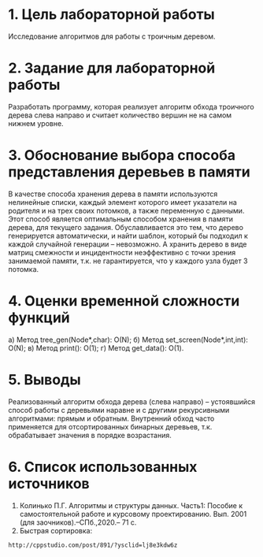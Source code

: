 # 1. Цель лабораторной работы
Исследование алгоритмов для работы с троичным деревом.
# 2. Задание для лабораторной работы
Разработать программу, которая реализует алгоритм обхода троичного дерева слева направо и считает количество вершин не на самом нижнем уровне.
# 3. Обоснование выбора способа представления деревьев в памяти
В качестве способа хранения дерева в памяти используются нелинейные списки, каждый элемент которого имеет указатели на родителя и на трех своих потомков, а также переменную с данными. Этот способ является оптимальным способом хранения в памяти дерева, для текущего задания. Обуславливается это тем, что дерево генерируется автоматически, и найти шаблон, который бы подходил к каждой случайной генерации – невозможно. А хранить дерево в виде матриц смежности и инцидентности неэффективно с точки зрения занимаемой памяти, т.к. не гарантируется, что у каждого узла будет 3 потомка.
# 4. Оценки временной сложности функций
а) Метод tree_gen(Node*,char): O(N);
б) Метод set_screen(Node*,int,int): O(N);
в) Метод print(): O(1);
г) Метод get_data(): O(1).
# 5. Выводы
Реализованный алгоритм обхода дерева (слева направо) – устоявшийся способ работы с деревьями наравне и с другими рекурсивными алгоритмами: прямым и обратным. Внутренний обход часто применяется для отсортированных бинарных деревьев, т.к. обрабатывает значения в порядке возрастания.
# 6. Список использованных источников
1) Колинько П.Г. Алгоритмы и структуры данных. Часть1: Пособие к самостоятельной работе и курсовому проектированию. Вып. 2001 (для заочников).–СПб.,2020.– 71 с.
2) Быстрая сортировка:
```
http://cppstudio.com/post/891/?ysclid=lj8e3kdw6z
```
